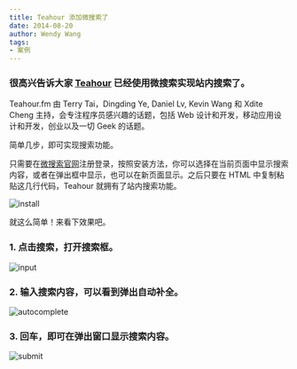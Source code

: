 ```yaml
---
title: Teahour 添加微搜索了
date: 2014-08-20
author: Wendy Wang
tags:
- 案例
---
```


### 很高兴告诉大家 [Teahour](http://teahour.fm/) 已经使用微搜索实现站内搜索了。

Teahour.fm 由 Terry Tai，Dingding Ye, Daniel Lv, Kevin Wang 和 Xdite Cheng 主持，会专注程序员感兴趣的话题，包括 Web 设计和开发，移动应用设计和开发，创业以及一切 Geek 的话题。

简单几步，即可实现搜索功能。

只需要在[微搜索官网](http://tinysou.com)注册登录，按照安装方法，你可以选择在当前页面中显示搜索内容，或者在弹出框中显示，也可以在新页面显示。之后只要在 HTML 中复制粘贴这几行代码，Teahour 就拥有了站内搜索功能。

![install](teahour-0.png)

就这么简单！来看下效果吧。

### 1. 点击搜索，打开搜索框。

![input](teahour-1.png)

### 2. 输入搜索内容，可以看到弹出自动补全。

![autocomplete](teahour-2.png)

### 3. 回车，即可在弹出窗口显示搜索内容。

![submit](teahour-3.png)

